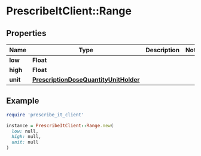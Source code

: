 # PrescribeItClient::Range

## Properties

| Name | Type | Description | Notes |
| ---- | ---- | ----------- | ----- |
| **low** | **Float** |  |  |
| **high** | **Float** |  |  |
| **unit** | [**PrescriptionDoseQuantityUnitHolder**](PrescriptionDoseQuantityUnitHolder.md) |  |  |

## Example

```ruby
require 'prescribe_it_client'

instance = PrescribeItClient::Range.new(
  low: null,
  high: null,
  unit: null
)
```

